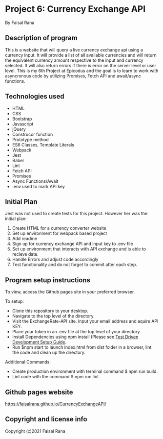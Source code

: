 # Project 6: Currency Exchange API
By Faisal Rana

## Description of program
This is a website that will query a live currency exchange api using a currency input.  It will provide a list of all available currencies and will return the equivalent currency amount respective to the input and currency selected.  It will also return errors if there is error on the server level or user level. 
This is my 6th Project at Epicodus and the goal is to learn to work with asyncronous code by utilizing Promises, Fetch API and await/async functions.

## Technologies used
- HTML
- CSS
- Bootstrap
- Javascript
- jQuery
- Construcor function
- Prototype method
- ES6 Classes, Template Literals 
- Webpack 
- Jest
- Babel
- Lint
- Fetch API
- Promises
- Async Functions/Await
- .env used to mark API key

## Initial Plan

Jest was not used to create tests for this project.  However her was the initial plan:

1.  Create HTML for a currency converter website 
2.  Set up environment for webpack based project
3.  Add readme
4.  Sign up for currency exchange API and input key to .env file
5.  Set up environment that interacts with API exchange and is able to recieve date.
6.  Handle Errors and adjust code accordingly
7.  Test functionality and do not forget to commit after each step.


## Program setup instructions
To view, access the Github pages site in your preferred browser. 

To setup:
- Clone this repository to your desktop.
- Navigate to the top level of the directory.
- Visit the ExchangeRate-API site. Input your email address and aquire API KEY.
- Place your token in an .env file at the top level of your directory.
- Install Dependencies using npm install (Please see [Test Driven Development Setup Guide](https://www.learnhowtoprogram.com/intermediate-javascript-part-time-c-and-react-track/test-driven-development/test-driven-development-objectives). 
- Run $npm start to launch index.html from dist folder in a browser, lint the code and clean up the directory.

Additional Commands: 
- Create production environment with terminal command $ npm run build.
- Lint code with the command $ npm run lint.

## Github pages website
https://faisalrana.github.io/CurrencyExchangeAPI/

## Copyright and license info

Copyright (c)2021 Faisal Rana
